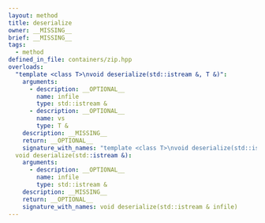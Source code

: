 ```yaml
---
layout: method
title: deserialize
owner: __MISSING__
brief: __MISSING__
tags:
  - method
defined_in_file: containers/zip.hpp
overloads:
  "template <class T>\nvoid deserialize(std::istream &, T &)":
    arguments:
      - description: __OPTIONAL__
        name: infile
        type: std::istream &
      - description: __OPTIONAL__
        name: vs
        type: T &
    description: __MISSING__
    return: __OPTIONAL__
    signature_with_names: "template <class T>\nvoid deserialize(std::istream & infile, T & vs)"
  void deserialize(std::istream &):
    arguments:
      - description: __OPTIONAL__
        name: infile
        type: std::istream &
    description: __MISSING__
    return: __OPTIONAL__
    signature_with_names: void deserialize(std::istream & infile)
---
```

